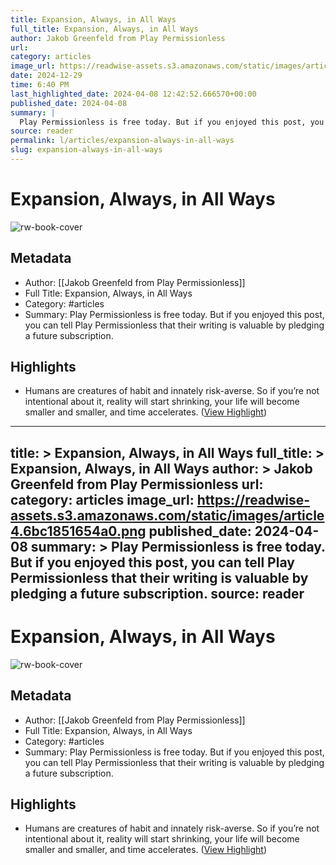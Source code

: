 ```yaml
---
title: Expansion, Always, in All Ways
full_title: Expansion, Always, in All Ways
author: Jakob Greenfeld from Play Permissionless
url: 
category: articles
image_url: https://readwise-assets.s3.amazonaws.com/static/images/article4.6bc1851654a0.png
date: 2024-12-29
time: 6:40 PM
last_highlighted_date: 2024-04-08 12:42:52.666570+00:00
published_date: 2024-04-08
summary: |
  Play Permissionless is free today. But if you enjoyed this post, you can tell Play Permissionless that their writing is valuable by pledging a future subscription.
source: reader
permalink: l/articles/expansion-always-in-all-ways
slug: expansion-always-in-all-ways
---
```

# Expansion, Always, in All Ways

![rw-book-cover](https://readwise-assets.s3.amazonaws.com/static/images/article4.6bc1851654a0.png)

## Metadata
- Author: [[Jakob Greenfeld from Play Permissionless]]
- Full Title: Expansion, Always, in All Ways
- Category: #articles
- Summary: Play Permissionless is free today. But if you enjoyed this post, you can tell Play Permissionless that their writing is valuable by pledging a future subscription.

## Highlights
- Humans are creatures of habit and innately risk-averse.
  So if you’re not intentional about it, reality will start shrinking, your life will become smaller and smaller, and time accelerates. ([View Highlight](https://read.readwise.io/read/01htyvq5zwkmewfcade04jgt4a))


---
title: >
  Expansion, Always, in All Ways
full_title: >
  Expansion, Always, in All Ways
author: >
  Jakob Greenfeld from Play Permissionless
url: 
category: articles
image_url: https://readwise-assets.s3.amazonaws.com/static/images/article4.6bc1851654a0.png
published_date: 2024-04-08
summary: >
  Play Permissionless is free today. But if you enjoyed this post, you can tell Play Permissionless that their writing is valuable by pledging a future subscription.
source: reader
---
# Expansion, Always, in All Ways

![rw-book-cover](https://readwise-assets.s3.amazonaws.com/static/images/article4.6bc1851654a0.png)

## Metadata
- Author: [[Jakob Greenfeld from Play Permissionless]]
- Full Title: Expansion, Always, in All Ways
- Category: #articles
- Summary: Play Permissionless is free today. But if you enjoyed this post, you can tell Play Permissionless that their writing is valuable by pledging a future subscription.

## Highlights
- Humans are creatures of habit and innately risk-averse.
  So if you’re not intentional about it, reality will start shrinking, your life will become smaller and smaller, and time accelerates. ([View Highlight](https://read.readwise.io/read/01htyvq5zwkmewfcade04jgt4a))


